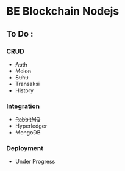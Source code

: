 # BE Blockchain Nodejs

## To Do :

### CRUD

- ~~Auth~~
- ~~Melon~~
- ~~Suhu~~
- Transaksi
- History

### Integration

- ~~RabbitMQ~~
- Hyperledger
- ~~MongoDB~~

### Deployment
- Under Progress
